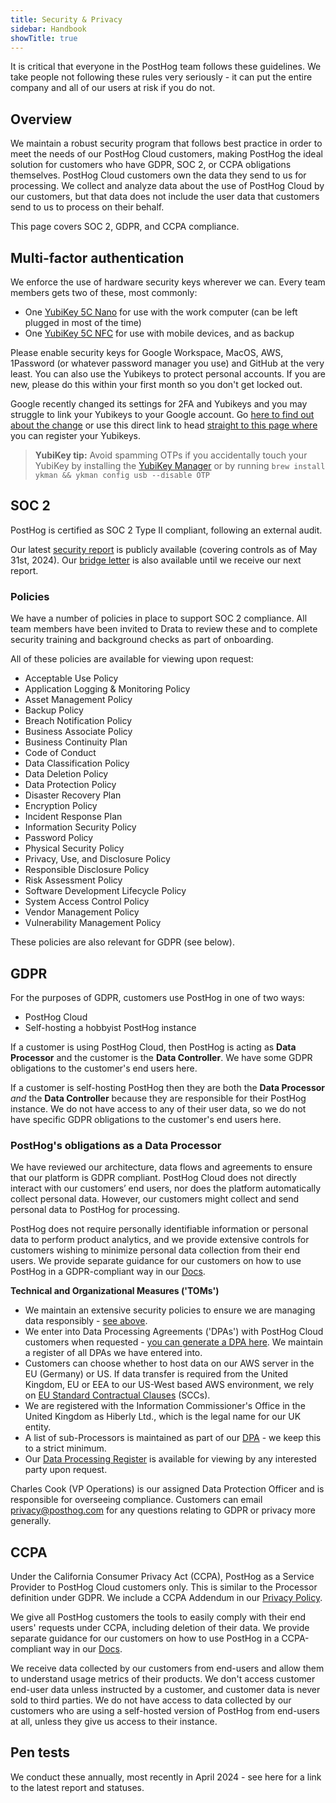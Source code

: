 ```yaml
---
title: Security & Privacy
sidebar: Handbook
showTitle: true
---
```


It is critical that everyone in the PostHog team follows these guidelines. We take people not following these rules very seriously - it can put the entire company and all of our users at risk if you do not.

## Overview

We maintain a robust security program that follows best practice in order to meet the needs of our PostHog Cloud customers, making PostHog the ideal solution for customers who have GDPR, SOC 2, or CCPA obligations themselves. PostHog Cloud customers own the data they send to us for processing. We collect and analyze data about the use of PostHog Cloud by our customers, but that data does not include the user data that customers send to us to process on their behalf. 

This page covers SOC 2, GDPR, and CCPA compliance.

## Multi-factor authentication 

We enforce the use of hardware security keys wherever we can. Every team members gets two of these, most commonly:

- One [YubiKey 5C Nano](https://www.yubico.com/gb/product/yubikey-5-series/yubikey-5c-nano/) for use with the work computer (can be left plugged in most of the time)
- One [YubiKey 5C NFC](https://www.yubico.com/gb/product/yubikey-5-series/yubikey-5c-nfc/) for use with mobile devices, and as backup

Please enable security keys for Google Workspace, MacOS, AWS, 1Password (or whatever password manager you use) and GitHub at the very least. You can also use the Yubikeys to protect personal accounts. If you are new, please do this within your first month so you don't get locked out.

Google recently changed its settings for 2FA and Yubikeys and you may struggle to link your Yubikeys to your Google account. Go [here to find out about the change](https://joshua.hu/enrolling-hardware-keys-2fa-google-workspace) or use this direct link to head [straight to this page where](https://myaccount.google.com/signinoptions/two-step-verification?flow=sk&opendialog=addsk) you can register your Yubikeys. 

> **YubiKey tip:** Avoid spamming OTPs if you accidentally touch your YubiKey by installing the [YubiKey Manager](https://www.yubico.com/support/download/yubikey-manager/) or by running `brew install ykman && ykman config usb --disable OTP`

## SOC 2

PostHog is certified as SOC 2 Type II compliant, following an external audit. 

Our latest [security report](https://drive.google.com/file/d/1uLBE83_pN5q7p7IA-Ut85ArQh9BBzEdw/view?usp=drive_link) is publicly available (covering controls as of May 31st, 2024). Our [bridge letter](https://drive.google.com/file/d/1NYT0MNNDK-RXoQNIY_hqo5eygTTH5on7) is also available until we receive our next report.

### Policies

We have a number of policies in place to support SOC 2 compliance. All team members have been invited to Drata to review these and to complete security training and background checks as part of onboarding.

All of these policies are available for viewing upon request:

- Acceptable Use Policy
- Application Logging & Monitoring Policy
- Asset Management Policy
- Backup Policy
- Breach Notification Policy
- Business Associate Policy
- Business Continuity Plan
- Code of Conduct
- Data Classification Policy
- Data Deletion Policy
- Data Protection Policy
- Disaster Recovery Plan
- Encryption Policy
- Incident Response Plan
- Information Security Policy
- Password Policy
- Physical Security Policy
- Privacy, Use, and Disclosure Policy
- Responsible Disclosure Policy
- Risk Assessment Policy
- Software Development Lifecycle Policy
- System Access Control Policy
- Vendor Management Policy
- Vulnerability Management Policy

These policies are also relevant for GDPR (see below). 

## GDPR

For the purposes of GDPR, customers use PostHog in one of two ways:

- PostHog Cloud
- Self-hosting a hobbyist PostHog instance

If a customer is using PostHog Cloud, then PostHog is acting as **Data Processor** and the customer is the **Data Controller**. We have some GDPR obligations to the customer's end users here. 

If a customer is self-hosting PostHog then they are both the **Data Processor** _and_ the **Data Controller** because they are responsible for their PostHog instance. We do not have access to any of their user data, so we do not have specific GDPR obligations to the customer's end users here. 

### PostHog's obligations as a Data Processor

We have reviewed our architecture, data flows and agreements to ensure that our platform is GDPR compliant. PostHog Cloud does not directly interact with our customers’ end users, nor does the platform automatically collect personal data. However, our customers might collect and send personal data to PostHog for processing. 

PostHog does not require personally identifiable information or personal data to perform product analytics, and we provide extensive controls for customers wishing to minimize personal data collection from their end users. We provide separate guidance for our customers on how to use PostHog in a GDPR-compliant way in our [Docs](/docs/privacy/gdpr-compliance). 

**Technical and Organizational Measures ('TOMs')**

- We maintain an extensive security policies to ensure we are managing data responsibly - [see above](/handbook/company/security#policies).  
- We enter into Data Processing Agreements ('DPAs') with PostHog Cloud customers when requested - [you can generate a DPA here](/dpa). We maintain a register of all DPAs we have entered into. 
- Customers can choose whether to host data on our AWS server in the EU (Germany) or US. If data transfer is required from the United Kingdom, EU or EEA to our US-West based AWS environment, we rely on [EU Standard Contractual Clauses](https://docs.google.com/document/d/1reTUk6VTsTLo1ErNYn-Tdmj_ETo8QYNH6tNCaebDwpE/edit?usp=sharing) (SCCs). 
- We are registered with the Information Commissioner's Office in the United Kingdom as Hiberly Ltd., which is the legal name for our UK entity. 
- A list of sub-Processors is maintained as part of our [DPA](/dpa) - we keep this to a strict minimum.
- Our [Data Processing Register](https://docs.google.com/spreadsheets/d/1HRBhfYINn8jAgwzggVfVH0ttaCfUC18SFAWHU1cjejg/edit#gid=1554885211) is available for viewing by any interested party upon request. 

Charles Cook (VP Operations) is our assigned Data Protection Officer and is responsible for overseeing compliance. Customers can email privacy@posthog.com for any questions relating to GDPR or privacy more generally. 

## CCPA

Under the California Consumer Privacy Act (CCPA), PostHog as a Service Provider to PostHog Cloud customers only. This is similar to the Processor definition under GDPR. We include a CCPA Addendum in our [Privacy Policy](/privacy). 

We give all PostHog customers the tools to easily comply with their end users' requests under CCPA, including deletion of their data. We provide separate guidance for our customers on how to use PostHog in a CCPA-compliant way in our [Docs](/docs/privacy/ccpa-compliance). 

We receive data collected by our customers from end-users and allow them to understand usage metrics of their products. We don't access customer end-user data unless instructed by a customer, and customer data is never sold to third parties. We do not have access to data collected by our customers who are using a self-hosted version of PostHog from end-users at all, unless they give us access to their instance. 

## Pen tests

We conduct these annually, most recently in April 2024  - <PrivateLink url="https://github.com/PostHog/company-internal/issues/1577">see here</PrivateLink> for a link to the latest report and statuses. 

